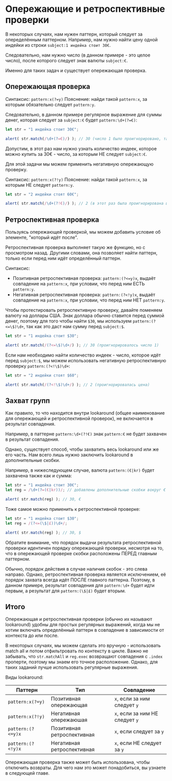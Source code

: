 # Опережающие и ретроспективные проверки

В некоторых случаях, нам нужен паттерн, который следует за опеределённым паттерном. Например, нам нужно найти цену одной индейки из строки `subject:1 индейка стоит 30€`.

Следовательно, нам нужно число (в данном примере - это целое число), после которого следует знак валюты `subject:€`.

Именно для таких задач и существует опережающая проверка.

## Опережающая проверка

Синтаксис: `pattern:x(?=y)`
Пояснение: найди такой `pattern:х`, за которым обязательно следует `pattern:y`.

Следовательно, в данном примере регулярное выражение для суммы денег, которая следует за `subject:€` будет `pattern:\d+(?=€)`:

```js run
let str = "1 индейка стоит 30€";

alert( str.match(/\d+(?=€)/) ); // 30 (число 1 было проигнорировано, так как за ним НЕ следует `subject:€`)
```

Допустим, в этот раз нам нужно узнать количество индеек, которое можно купить за 30€ - число, за которым НЕ следует `subject:€`.

Для этой задачи мы можем применить негативную опережающую проверку.

Синтаксис: `pattern:x(?!y)`
Пояснение: найди такой `pattern:х`, за которым НЕ следует `pattern:y`.

```js run
let str = "2 индейки стоят 60€";

alert( str.match(/\d+(?!€)/) ); // 2 (в этот раз была проигнорирована цена)
```

## Ретроспективная проверка

Пользуясь опережающей проверкой, мы можем добавить условие об элементе, "который идёт после".

Ретроспективная проверка выполняет такую же функцию, но с просмотром назад. Другими словами, она позволяет найти паттерн, только если перед ним идёт определённый паттерн.

Синтаксис:
- Позитивная ретроспективная проверка: `pattern:(?<=y)x`, выдаёт совпадение на `pattern:x`, при условии, что перед ним ЕСТЬ `pattern:y`.
- Негативная ретроспективная проверка: `pattern:(?<!y)x`, выдаёт совпадение на `pattern:x`, при условии, что перед ним НЕТ `pattern:y`.

Чтобы протестировать ретроспективную проверку, давайте поменяем валюту на доллары США. Знак доллара обычно ставится перед суммой денег, поэтому для того чтобы найти `$30`, мы используем `pattern:(?<=\$)\d+`, так как это даст нам сумму перед `subject:$`.

```js run
let str = "1 индейка стоит $30";

alert( str.match(/(?<=\$)\d+/) ); // 30 (проигнорировалось число 1)
```

Если нам необходимо найти количество индеек - число, которое идёт перед `subject:$`, мы можем использовать негативную ретроспективную проверку `pattern:(?<!\$)\d+`:

```js run
let str = "2 индейки стоят $60";

alert( str.match(/(?<!\$)\d+/) ); // 2 (проигнорировалась цена)
```

## Захват групп

Как правило, то что находится внутри lookaround (общее наименование для опережающей и ретроспективной проверок), не включается в результат совпадения.

Например, в паттерне `pattern:\d+(?!€)` знак `pattern:€` не будет захвачен в результат совпадения.

Однако, существует способ, чтобы захватить весь lookaround или же его часть. Нам всего лишь нужно заключить lookaround в дополнительные скобки.

Например, в нижеследующем случае, валюта `pattern:(€|kr)` будет захвачена также как и сумма:

```js run
let str = "1 индейка стоит 30€";
let reg = /\d+(?=(€|kr))/; // добавлены дополнительные скобки вокруг €|kr

alert( str.match(reg) ); // 30, €
```

Тоже самое можно применить к ретроспективной проверке:

```js run
let str = "1 индейка стоит $30";
let reg = /(?<=(\$|£))\d+/;

alert( str.match(reg) ); // 30, $
```

Обратите внимание, что порядок выдачи результата ретроспективной проверки идентичен порядку опережающей проверки, несмотря на то, что в опережающей проверке скобки расположены ПЕРЕД главным паттерном.

Обычно, порядок действия в случае наличия скобок - это слева направо. Однако, ретроспективная проверка является исключением, её порядок захвата всегда идёт ПОСЛЕ главного паттерна. Поэтому, в данном примере, результат совпадения для `pattern:\d+` будет идти первым, а результат для `pattern:(\$|£)` будет вторым.

## Итого

Опережающая и ретроспективная проверки (обычно их называют lookaround) удобны для простых регулярных выражений, когда мы не хотим включать определённый паттерн в совпадение в зависимости от контекста до или после.

В некоторых случаях, мы можем сделать это вручную - использовать match all и потом отфильтровать по контексту в цикле.
Важно не забывать, что `str.matchAll` и `reg.exec` возвращают совпадения с `.index` проперти, поэтому мы знаем его точное расположение.
Однако, для таких заданий лучше использовать регулярные выражения.

Виды lookaround:

| Паттерн            | Тип                        | Совпадение                      |
|--------------------|----------------------------|---------------------------------|
| `pattern:x(?=y)`   | Позитивная опережающая     | `x`, если за ним следует `y`    |
| `pattern:x(?!y)`   | Негативная опережаюшая     | `x`, если за ним НЕ следует `y` |
| `pattern:(?<=y)x`  | Позитивная ретроспективная | `x`, если следует за `y`        |
| `pattern:(?<!y)x`  | Негативная ретроспективная | `x`, если НЕ следует за `y`     |

Опережающая проверка также может быть использована, чтобы отключить возвраты. Для чего нам это может понадобиться, вы узнаете в следующей главе.

